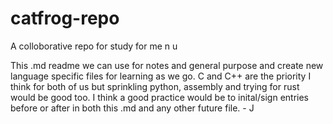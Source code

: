 # catfrog-repo
A colloborative repo for study for me n u


This .md readme we can use for notes and general purpose and create new language specific files for learning as we go. C and C++ are the priority I think for both of us but sprinkling python, assembly and trying for rust would be good too. I think a good practice would be to inital/sign entries before or after in both this .md and any other future file. - J